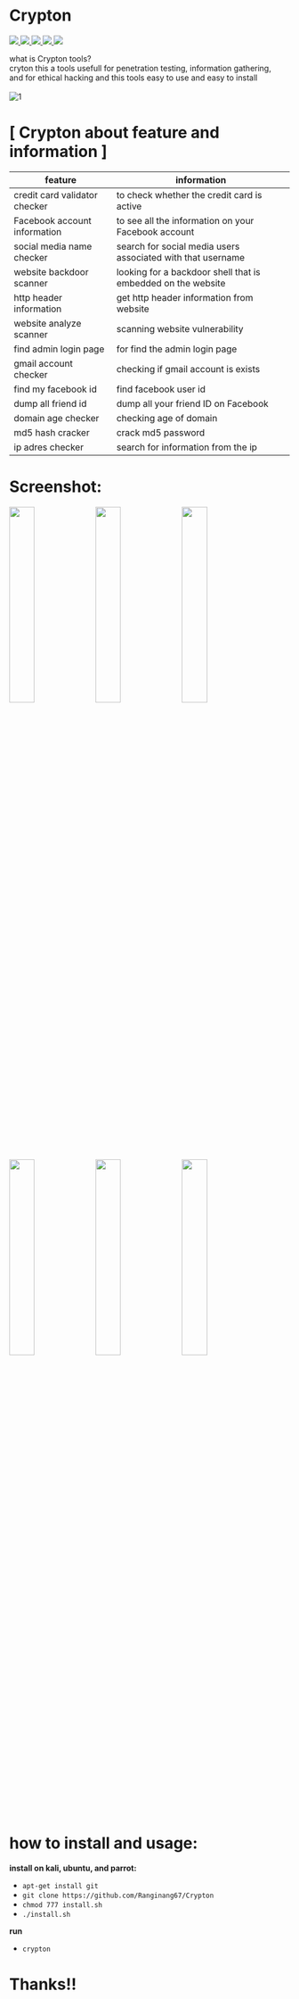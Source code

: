 # Crypton

<a href="https://github.com/Ranginang67/Crypton"><img src="https://img.shields.io/badge/Crypton-tools-green.svg">
<a href="https://github.com/Ranginang67/Crypton"><img src="https://img.shields.io/badge/Version-1.0-yellow.svg">
<a href="https://www.youtube.com/channel/UCNMD5U02GFeWLqmrl_XSPGQ"><img src="https://img.shields.io/badge/support-youtube-red.svg">
<a href="https://t.me/Msambari"><img src="https://img.shields.io/badge/telegram-%40Ms.ambari-blue.svg">
 <a href="https://www.linux.org/"><img src="https://img.shields.io/badge/support-Linux-orange.svg">
</a>
 <br>

what is Crypton tools?<br>
cryton this a tools usefull for penetration testing, information gathering,<br>and for ethical hacking and this tools easy to use and easy to install<br><br>
![1](https://github.com/Ranginang67/Crypton/blob/master/img/Screenshot.png)

# [ Crypton about feature and information ]<br>
feature | information
--------|------------
credit card validator checker | to check whether the credit card is active
Facebook account information | to see all the information on your Facebook account
social media name checker | search for social media users associated with that username
website backdoor scanner | looking for a backdoor shell that is embedded on the website
http header information | get http header information from website
website analyze scanner | scanning website vulnerability
find admin login page | for find the admin login page
gmail account checker | checking if gmail account is exists
find my facebook id | find facebook user id
dump all friend id | dump all your friend ID on Facebook
domain age checker | checking age of domain
md5 hash cracker | crack md5 password
ip adres checker | search for information from the ip

# Screenshot:

<img src="https://github.com/Ranginang67/Crypton/blob/master/img/2.png" width="30%"></img> <img src="https://github.com/Ranginang67/Crypton/blob/master/img/3.png" width="30%"></img> <img src="https://github.com/Ranginang67/Crypton/blob/master/img/4.png" width="30%"></img> <img src="https://github.com/Ranginang67/Crypton/blob/master/img/5.png" width="30%"></img> <img src="https://github.com/Ranginang67/Crypton/blob/master/img/6.png" width="30%"></img> <img src="https://github.com/Ranginang67/Crypton/blob/master/img/7.png" width="30%"></img>

# how to install and usage:
**install on kali, ubuntu, and parrot:**

* `apt-get install git`
* `git clone https://github.com/Ranginang67/Crypton`
* `chmod 777 install.sh`
* `./install.sh`

**run**
* `crypton`

# Thanks!!
